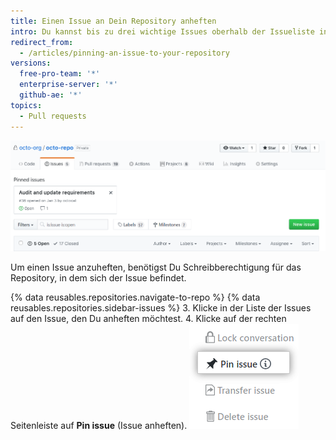 ```yaml
---
title: Einen Issue an Dein Repository anheften
intro: Du kannst bis zu drei wichtige Issues oberhalb der Issueliste in Deinem Repository anheften.
redirect_from:
  - /articles/pinning-an-issue-to-your-repository
versions:
  free-pro-team: '*'
  enterprise-server: '*'
  github-ae: '*'
topics:
  - Pull requests
---
```


![Angeheftete Issues](/assets/images/help/issues/pinned-issues.png)

Um einen Issue anzuheften, benötigst Du Schreibberechtigung für das Repository, in dem sich der Issue befindet.

{% data reusables.repositories.navigate-to-repo %}
{% data reusables.repositories.sidebar-issues %}
3. Klicke in der Liste der Issues auf den Issue, den Du anheften möchtest.
4. Klicke auf der rechten Seitenleiste auf **Pin issue** (Issue anheften). ![Schaltfläche zum Anheften eines Issues](/assets/images/help/repository/pin-issue.png)

